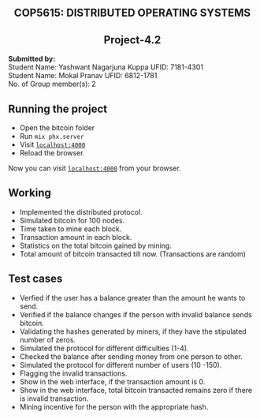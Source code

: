 <h2 align = "center">  COP5615:    DISTRIBUTED OPERATING SYSTEMS </h2>
<h2 align = "center" > Project-4.2 </h2>

<p> <b>Submitted by: </b> <br/>
Student Name: Yashwant Nagarjuna Kuppa UFID: 7181-4301 <br/>
Student Name: Mokal Pranav UFID: 6812-1781<br/>
No. of Group member(s): 2 <br/> </p>


## Running the project

* Open the bitcoin folder
* Run `mix phx.server`
* Visit [`localhost:4000`](http://localhost:4000)
* Reload the browser.

Now you can visit [`localhost:4000`](http://localhost:4000) from your browser.

<!-- Ready to run /in production? Please [check our deployment guides](https://hexdocs.pm/phoenix -->

## Working

* Implemented the distributed protocol.
* Simulated bitcoin for 100 nodes.
* Time taken to mine each block.
* Transaction amount in each block.
* Statistics on the total bitcoin gained by mining.
* Total amount of bitcoin transacted till now. (Transactions are random)

## Test cases

* Verfied if the user has a balance greater than the amount he wants to send.
* Verified if the balance changes if the person with invalid balance sends bitcoin.
* Validating the hashes generated by miners, if they have the stipulated number of zeros.
* Simulated the protocol for different difficulties (1-4).
* Checked the balance after sending money from one person to other.
* Simulated the protocol for different number of users (10 -150).
* Flagging the invalid transactions.
* Show in the web interface, if the transaction amount is 0.
* Show in the web interface, total bitcoin transacted remains zero if there is invalid transaction.
* Mining incentive for the person with the appropriate hash.


